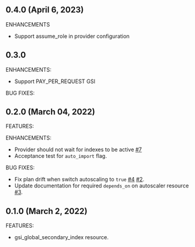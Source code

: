 ## 0.4.0 (April 6, 2023)

ENHANCEMENTS

* Support assume_role in provider configuration

## 0.3.0

ENHANCEMENTS:

* Support PAY_PER_REQUEST GSI

BUG FIXES:


## 0.2.0 (March 04, 2022)

FEATURES:

ENHANCEMENTS:
* Provider should not wait for indexes to be active [#7](https://github.com/verkada/terraform-provider-gsi/issues/7)
* Acceptance test for `auto_import` flag.

BUG FIXES:

* Fix plan drift when switch autoscaling to `true` [#4](https://github.com/verkada/terraform-provider-gsi/issues/4) [#2](https://github.com/verkada/terraform-provider-gsi/issues/2).
* Update documentation for required `depends_on` on autoscaler resource [#3](https://github.com/verkada/terraform-provider-gsi/issues/3).

## 0.1.0 (March 2, 2022)

FEATURES:
* gsi_global_secondary_index resource.
